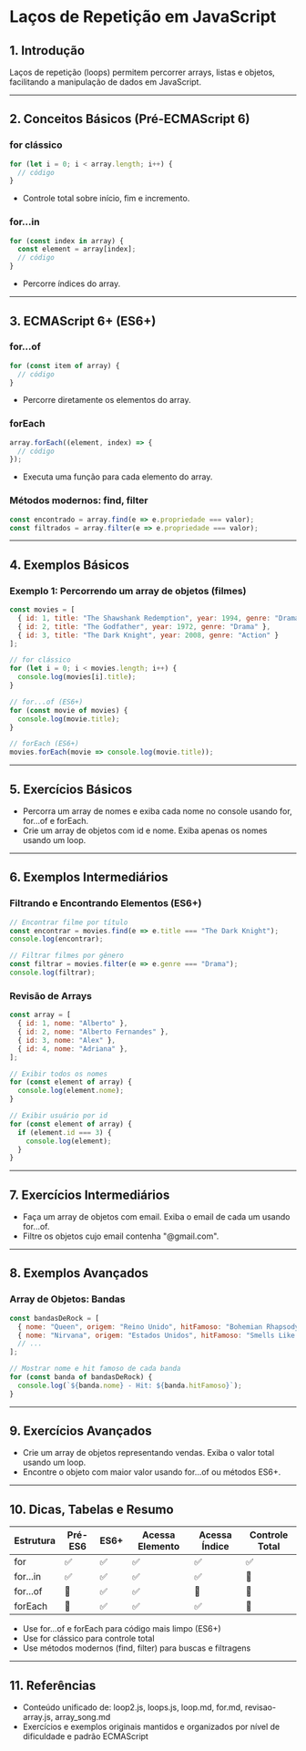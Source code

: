 # Laços de Repetição em JavaScript

## 1. Introdução

Laços de repetição (loops) permitem percorrer arrays, listas e objetos, facilitando a manipulação de dados em JavaScript.

---

## 2. Conceitos Básicos (Pré-ECMAScript 6)

### for clássico
```js
for (let i = 0; i < array.length; i++) {
  // código
}
```
- Controle total sobre início, fim e incremento.

### for...in
```js
for (const index in array) {
  const element = array[index];
  // código
}
```
- Percorre índices do array.

---

## 3. ECMAScript 6+ (ES6+)

### for...of
```js
for (const item of array) {
  // código
}
```
- Percorre diretamente os elementos do array.

### forEach
```js
array.forEach((element, index) => {
  // código
});
```
- Executa uma função para cada elemento do array.

### Métodos modernos: find, filter
```js
const encontrado = array.find(e => e.propriedade === valor);
const filtrados = array.filter(e => e.propriedade === valor);
```

---

## 4. Exemplos Básicos

### Exemplo 1: Percorrendo um array de objetos (filmes)
```js
const movies = [
  { id: 1, title: "The Shawshank Redemption", year: 1994, genre: "Drama" },
  { id: 2, title: "The Godfather", year: 1972, genre: "Drama" },
  { id: 3, title: "The Dark Knight", year: 2008, genre: "Action" }
];

// for clássico
for (let i = 0; i < movies.length; i++) {
  console.log(movies[i].title);
}

// for...of (ES6+)
for (const movie of movies) {
  console.log(movie.title);
}

// forEach (ES6+)
movies.forEach(movie => console.log(movie.title));
```

---

## 5. Exercícios Básicos

- Percorra um array de nomes e exiba cada nome no console usando for, for...of e forEach.
- Crie um array de objetos com id e nome. Exiba apenas os nomes usando um loop.

---

## 6. Exemplos Intermediários

### Filtrando e Encontrando Elementos (ES6+)
```js
// Encontrar filme por título
const encontrar = movies.find(e => e.title === "The Dark Knight");
console.log(encontrar);

// Filtrar filmes por gênero
const filtrar = movies.filter(e => e.genre === "Drama");
console.log(filtrar);
```

### Revisão de Arrays
```js
const array = [
  { id: 1, nome: "Alberto" },
  { id: 2, nome: "Alberto Fernandes" },
  { id: 3, nome: "Alex" },
  { id: 4, nome: "Adriana" },
];

// Exibir todos os nomes
for (const element of array) {
  console.log(element.nome);
}

// Exibir usuário por id
for (const element of array) {
  if (element.id === 3) {
    console.log(element);
  }
}
```

---

## 7. Exercícios Intermediários

- Faça um array de objetos com email. Exiba o email de cada um usando for...of.
- Filtre os objetos cujo email contenha "@gmail.com".

---

## 8. Exemplos Avançados

### Array de Objetos: Bandas
```js
const bandasDeRock = [
  { nome: "Queen", origem: "Reino Unido", hitFamoso: "Bohemian Rhapsody" },
  { nome: "Nirvana", origem: "Estados Unidos", hitFamoso: "Smells Like Teen Spirit" },
  // ...
];

// Mostrar nome e hit famoso de cada banda
for (const banda of bandasDeRock) {
  console.log(`${banda.nome} - Hit: ${banda.hitFamoso}`);
}
```

---

## 9. Exercícios Avançados

- Crie um array de objetos representando vendas. Exiba o valor total usando um loop.
- Encontre o objeto com maior valor usando for...of ou métodos ES6+.

---

## 10. Dicas, Tabelas e Resumo

| Estrutura   | Pré-ES6 | ES6+ | Acessa Elemento | Acessa Índice | Controle Total |
|-------------|---------|------|-----------------|--------------|---------------|
| for         |   ✅    |  ✅  |       ✅        |      ✅       |      ✅        |
| for...in    |   ✅    |  ✅  |       ✅        |      ✅       |      🚫        |
| for...of    |   🚫    |  ✅  |       ✅        |      🚫       |      🚫        |
| forEach     |   🚫    |  ✅  |       ✅        |      ✅       |      🚫        |

- Use for...of e forEach para código mais limpo (ES6+)
- Use for clássico para controle total
- Use métodos modernos (find, filter) para buscas e filtragens

---

## 11. Referências
- Conteúdo unificado de: loop2.js, loops.js, loop.md, for.md, revisao-array.js, array_song.md
- Exercícios e exemplos originais mantidos e organizados por nível de dificuldade e padrão ECMAScript 
